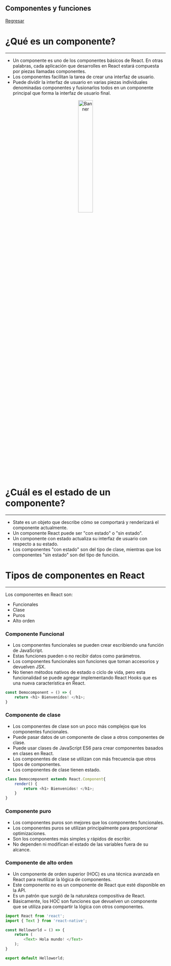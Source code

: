 ## Componentes y funciones

[Regresar](/CodingBootcampsESPOL-FPR/)


¿Qué es un componente?
===========

* * *

* Un componente es uno de los componentes básicos de React. En otras palabras, cada aplicación que desarrolles en React estará compuesta por piezas llamadas componentes.
* Los componentes facilitan la tarea de crear una interfaz de usuario.
* Puede dividir la interfaz de usuario en varias piezas individuales denominadas componentes y fusionarlos todos en un componente principal que forma la interfaz de usuario final.

<p align="center">
<img src="https://www.freecodecamp.org/news/content/images/2019/07/final-multiple.gif" width="30%" alt="Banner"/>
</p>

¿Cuál es el estado de un componente?
===========

* * *

* State es un objeto que describe cómo se comportará y renderizará el componente actualmente.
* Un componente React puede ser "con estado" o "sin estado".
* Un componente con estado actualiza su interfaz de usuario con respecto a su estado.
* Los componentes "con estado" son del tipo de clase, mientras que los componentes "sin estado" son del tipo de función.

Tipos de componentes en React
===========

* * *

Los componentes en React son:
* Funcionales
* Clase
* Puros
* Alto orden

### Componente Funcional

* Los componentes funcionales se pueden crear escribiendo una función de JavaScript.
* Estas funciones pueden o no recibir datos como parámetros.
* Los componentes funcionales son funciones que toman accesorios y devuelven JSX.
* No tienen métodos nativos de estado o ciclo de vida, pero esta funcionalidad se puede agregar implementando React Hooks que es una nueva característica en React.

```js
const Democomponent = () => {
    return <h1> Bienvenidos! </h1>;
}
```

### Componente de clase

* Los componentes de clase son un poco más complejos que los componentes funcionales.
* Puede pasar datos de un componente de clase a otros componentes de clase.
* Puede usar clases de JavaScript ES6 para crear componentes basados en clases en React.
* Los componentes de clase se utilizan con más frecuencia que otros tipos de componentes.
* Los componentes de clase tienen estado.

```js
class Democomponent extends React.Component{
    render() {
        return <h1> Bienvenidos! </h1>;
    }
}
```
### Componente puro

* Los componentes puros son mejores que los componentes funcionales.
* Los componentes puros se utilizan principalmente para proporcionar optimizaciones.
* Son los componentes más simples y rápidos de escribir.
* No dependen ni modifican el estado de las variables fuera de su alcance.

### Componente de alto orden

* Un componente de orden superior (HOC) es una técnica avanzada en React para reutilizar la lógica de componentes.
* Este componente no es un componente de React que esté disponible en la API.
* Es un patrón que surgió de la naturaleza compositiva de React.
* Básicamente, los HOC son funciones que devuelven un componente que se utiliza para compartir la lógica con otros componentes.

```js
import React from 'react';
import { Text } from 'react-native';

const Helloworld = () => {
    return (
        <Text> Hola mundo! </Text>
    );
}

export default Helloworld;
```